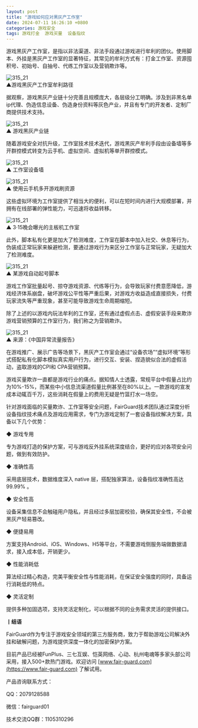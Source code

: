 ```yaml
---
layout: post
title: "游戏如何应对黑灰产工作室"
date: 2024-07-11 16:26:10 +0800
categories: 游戏安全
tags: 游戏打金  游戏买量  设备指纹
---
```


游戏黑灰产工作室，是指以非法渠道、非法手段通过游戏进行牟利的团伙。使用脚本、外挂是黑灰产工作室的显著特征，其常见的牟利方式有：打金工作室、资源囤积号、初始号、自抽号、代练工作室以及营销欺诈等。<!-- more -->  

![315_21](/assets/res/202103/常见的游戏黑灰产工作室牟利路径.png)  
▲游戏黑灰产工作室牟利路径  

据观察，游戏黑灰产业链十分完善且规模庞大，各层级分工明确。涉及到非黑名单ip代理、伪造信息设备、伪造身份资料等灰色产业，并且有专门的开发者、定制厂商提供技术支持。  

![315_21](/assets/res/202103/游戏黑灰产业链金字塔.png)  
▲ 游戏黑灰产业链  

随着游戏安全对抗升级，工作室技术技术迭代，游戏黑灰产牟利手段由设备墙等多开群控模式转变为云手机、虚拟空间、虚拟机等单开群控模式。  

![315_21](/assets/res/202103/多开群控工作室.png)  
▲ 工作室设备墙  

![315_21](/assets/res/202103/云手机多开.png)  
▲ 使用云手机多开游戏刷资源  

这些虚拟环境为工作室提供了相当大的便利，可以在短时间内进行大规模部署，并拥有在线部署的弹性能力，可迅速将收益转移。  

![315_21](/assets/res/202103/主板机操控游戏.png)  
▲ 3·15晚会曝光的主板机工作室  

此外，脚本私有化更是加大了检测难度，工作室在脚本中加入社交、休息等行为，伪装成正常玩家来躲避检测，要通过游戏行为来区分工作室与正常玩家，无疑加大了检测难度。  

![315_21](/assets/res/202103/手机游戏挂机脚本案例.png)  
▲ 某游戏自动起号脚本  

游戏工作室批量起号、掠夺游戏资源、代练等行为，会导致玩家付费意愿降低，游戏经济体系崩盘，破坏游戏公平性等严重后果，对游戏方收益造成直接损失，付费玩家流失等严重现象，甚至可能导致游戏生命周期缩短。  

除了上述的以游戏内玩法牟利的工作室，还有通过虚假点击、虚假安装手段来欺诈游戏营销预算的工作室行为，我们称之为营销欺诈。  

![315_21](/assets/res/202103/流量造假报告.png)  
▲ 来源：《中国异常流量报告》  

在游戏推广、展示广告等场景下，黑灰产工作室会通过“设备农场”“虚拟环境”等形式搭配私有化脚本模拟真实用户行为，进行交互、安装、捏造貌似合法的虚假活动，盗取游戏的CPI和 CPA营销预算。  

游戏买量欺诈一直都是游戏行业的痛点。据知情人士透露，常规平台中假量占比约为10%-15%，而某些中小信息流渠道假量比例甚至在80%以上。一款游戏的宣发成本动辄百千万，这些消耗在假量上的费用无疑是竹篮打水一场空。  

针对游戏面临的买量欺诈、工作室等安全问题，FairGuard技术团队通过深度分析设备指纹技术痛点及游戏应用需求，专门为游戏定制了一套设备指纹解决方案，具备以下几个优势：  

◆ 游戏专用  

专为游戏打造的保护方案，可与游戏反外挂系统深度结合，更好的应对各项安全问题，做到有效防护。  

◆ 准确性高  

采用底层技术，数据维度深入 native 层，搭配独家算法，设备指纹准确性高达99.99% 。  

◆ 安全性高  

设备采集信息不会触碰用户隐私，并且经过多层加密校验，确保其安全性，不会被黑灰产轻易篡改。  

◆ 便捷易用  

方案支持Android、iOS、Windows、H5等平台，不需要游戏侧服务端做数据请求，接入成本低，开销更少。  

◆ 性能消耗低  

算法经过精心构造，完美平衡安全性与性能消耗，在保证安全强度的同时，具备运行消耗低的特点。  

◆ 灵活定制  

提供多种加固选项，支持灵活定制化，可以根据不同的业务需求灵活的提供接口。  

**丨结语**  

FairGuard作为专注于游戏安全领域的第三方服务商，致力于帮助游戏公司解决外挂和破解问题，为游戏提供深度一体化的加密保护方案。  

目前产品已经被FunPlus、三七互娱、恺英网络、心动、杭州电魂等多家头部公司采用，接入500+款热门游戏。欢迎访问 [www.fair-guard.com](https://www.fair-guard.com) 了解试用。    

产品咨询联系方式：  

QQ：2079128588  

微信：fairguard01  

技术交流QQ群：1105310296  
